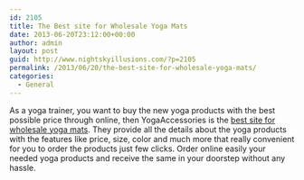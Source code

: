 ```yaml
---
id: 2105
title: The Best site for Wholesale Yoga Mats
date: 2013-06-20T23:12:00+00:00
author: admin
layout: post
guid: http://www.nightskyillusions.com/?p=2105
permalink: /2013/06/20/the-best-site-for-wholesale-yoga-mats/
categories:
  - General
---
```

As a yoga trainer, you want to buy the new yoga products with the best possible price through online, then YogaAccessories is the [best site for wholesale yoga mats](http://www.yogaaccessories.com/Wholesale-For-Life_ep_42.html). They provide all the details about the yoga products with the features like price, size, color and much more that really convenient for you to order the products just few clicks. Order online easily your needed yoga products and receive the same in your doorstep without any hassle.
